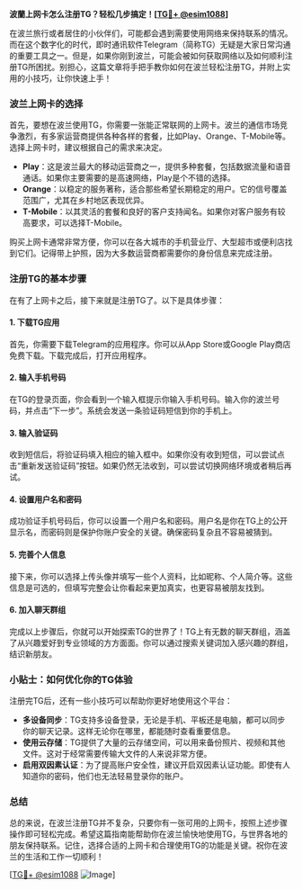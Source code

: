**波蘭上网卡怎么注册TG？轻松几步搞定！[[TG💪+ @esim1088](https://t.me/s/esim1088)]**

在波兰旅行或者居住的小伙伴们，可能都会遇到需要使用网络来保持联系的情况。而在这个数字化的时代，即时通讯软件Telegram（简称TG）无疑是大家日常沟通的重要工具之一。但是，如果你刚到波兰，可能会被如何获取网络以及如何顺利注册TG所困扰。别担心，这篇文章将手把手教你如何在波兰轻松注册TG，并附上实用的小技巧，让你快速上手！

### 波兰上网卡的选择

首先，要想在波兰使用TG，你需要一张能正常联网的上网卡。波兰的通信市场竞争激烈，有多家运营商提供各种各样的套餐，比如Play、Orange、T-Mobile等。选择上网卡时，建议根据自己的需求来决定。

- **Play**：这是波兰最大的移动运营商之一，提供多种套餐，包括数据流量和语音通话。如果你主要需要的是高速网络，Play是个不错的选择。
- **Orange**：以稳定的服务著称，适合那些希望长期稳定的用户。它的信号覆盖范围广，尤其在乡村地区表现优异。
- **T-Mobile**：以其灵活的套餐和良好的客户支持闻名。如果你对客户服务有较高要求，可以选择T-Mobile。

购买上网卡通常非常方便，你可以在各大城市的手机营业厅、大型超市或便利店找到它们。记得带上护照，因为大多数运营商都需要你的身份信息来完成注册。

### 注册TG的基本步骤

在有了上网卡之后，接下来就是注册TG了。以下是具体步骤：

#### 1. 下载TG应用

首先，你需要下载Telegram的应用程序。你可以从App Store或Google Play商店免费下载。下载完成后，打开应用程序。

#### 2. 输入手机号码

在TG的登录页面，你会看到一个输入框提示你输入手机号码。输入你的波兰号码，并点击“下一步”。系统会发送一条验证码短信到你的手机上。

#### 3. 输入验证码

收到短信后，将验证码填入相应的输入框中。如果你没有收到短信，可以尝试点击“重新发送验证码”按钮。如果仍然无法收到，可以尝试切换网络环境或者稍后再试。

#### 4. 设置用户名和密码

成功验证手机号码后，你可以设置一个用户名和密码。用户名是你在TG上的公开显示名，而密码则是保护你账户安全的关键。确保密码复杂且不容易被猜到。

#### 5. 完善个人信息

接下来，你可以选择上传头像并填写一些个人资料，比如昵称、个人简介等。这些信息是可选的，但填写完整会让你看起来更加真实，也更容易被朋友找到。

#### 6. 加入聊天群组

完成以上步骤后，你就可以开始探索TG的世界了！TG上有无数的聊天群组，涵盖了从兴趣爱好到专业领域的方方面面。你可以通过搜索关键词加入感兴趣的群组，结识新朋友。

### 小贴士：如何优化你的TG体验

注册完TG后，还有一些小技巧可以帮助你更好地使用这个平台：

- **多设备同步**：TG支持多设备登录，无论是手机、平板还是电脑，都可以同步你的聊天记录。这样无论你在哪里，都能随时查看重要信息。
- **使用云存储**：TG提供了大量的云存储空间，可以用来备份照片、视频和其他文件。这对于经常需要传输大文件的人来说非常方便。
- **启用双因素认证**：为了提高账户安全性，建议开启双因素认证功能。即使有人知道你的密码，他们也无法轻易登录你的账户。

### 总结

总的来说，在波兰注册TG并不复杂，只要你有一张可用的上网卡，按照上述步骤操作即可轻松完成。希望这篇指南能帮助你在波兰愉快地使用TG，与世界各地的朋友保持联系。记住，选择合适的上网卡和合理使用TG的功能是关键。祝你在波兰的生活和工作一切顺利！

[[TG💪+ @esim1088](https://t.me/s/esim1088) ![Image](https://i.postimg.cc/4NQfJmqS/Snipaste-2025-05-13-00-14-12.png)]
